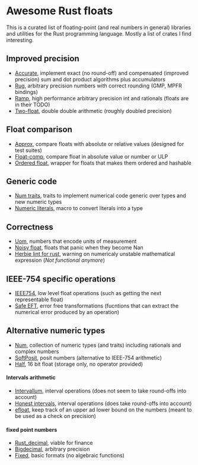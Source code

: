 # Awesome Rust floats

This is a curated list of floating-point (and real numbers in general) libraries and utilities for the Rust programming language. Mostly a list of crates I find interesting.

## Improved precision

- [Accurate](https://crates.io/crates/accurate), implement exact (no round-off) and compensated (improved precision) sum and dot product algorithms plus accumulators
- [Rug](https://crates.io/crates/rug), arbitrary precision numbers with correct rounding (GMP, MPFR bindings)
- [Ramp](https://crates.io/crates/ramp), high performance arbitrary precision int and rationals (floats are in their TODO)
- [Two-float](https://crates.io/crates/twofloat), double double arithmetic (roughly doubled precision)

## Float comparison

- [Approx](https://crates.io/crates/approx), compare floats with absolute or relative values (designed for test suites)
- [Float-comp](https://crates.io/crates/float-cmp), compare float in absolute value or number or ULP
- [Ordered float](https://crates.io/crates/ordered-float), wrapper for floats that makes them ordered and hashable

## Generic code

- [Num traits](https://crates.io/crates/num-traits), traits to implement numerical code generic over types and new numeric types
- [Numeric literals](https://crates.io/crates/numeric_literals), macro to convert literals into a type

## Correctness

- [Uom](https://crates.io/crates/uom), numbers that encode units of measurement
- [Noisy float](https://crates.io/crates/noisy_float), floats that panic when they become Nan
- [Herbie lint for rust](https://github.com/mcarton/rust-herbie-lint), warning on numericaly unstable mathematical expression (*Not functional anymore*)

## IEEE-754 specific operations

- [IEEE754](https://crates.io/crates/ieee754), low level float operations (such as getting the next representable float)
- [Safe EFT](https://crates.io/crates/safeeft), error free transformations (fucntions that can extract the numerical error produced by an operation)

## Alternative numeric types

- [Num](https://crates.io/crates/num), collection of numeric types (and traits) including rationals and complex numbers
- [SoftPosit](https://crates.io/crates/softposit), posit numbers (alternative to IEEE-754 arithmetic)
- [Half](https://crates.io/crates/half), 16 bit float (storage only, no operator provided)

#### Intervals arithmetic

- [Intervallum](https://crates.io/crates/intervallum), interval operations (does not seem to take round-offs into account)
- [Honest intervals](https://crates.io/crates/honestintervals), interval operations (does take round-offs into account)
- [efloat](https://crates.io/crates/efloat), keep track of an upper ad lower bound on the numbers (meant to be used as a check on precision)

#### fixed point numbers

- [Rust_decimal](https://crates.io/crates/rust_decimal), viable for finance
- [Bigdecimal](https://crates.io/crates/bigdecimal), arbitrary precision
- [Fixed](https://crates.io/crates/fixed), basic formats (no algebraic functions)
